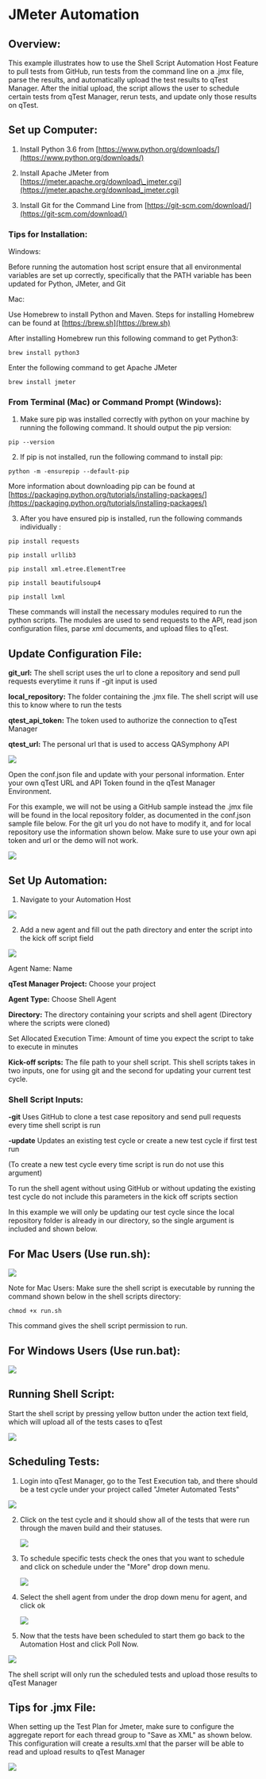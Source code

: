 # JMeter Automation

## Overview:

This example illustrates how to use the Shell Script Automation Host Feature to pull tests from GitHub, run tests from the command line on a .jmx file, parse the results, and automatically upload the test results to qTest Manager. After the initial upload, the script allows the user to schedule certain tests from qTest Manager, rerun tests, and update only those results on qTest.

## Set up Computer:

1) Install Python 3.6 from [https://www.python.org/downloads/](https://www.python.org/downloads/)

2) Install Apache JMeter from [https://jmeter.apache.org/download\_jmeter.cgi](https://jmeter.apache.org/download_jmeter.cgi)

3) Install Git for the Command Line from [https://git-scm.com/download/](https://git-scm.com/download/)

### Tips for Installation:

Windows:

Before running the automation host script ensure that all environmental variables are set up correctly, specifically that the PATH variable has been updated for Python, JMeter, and Git

Mac:

Use Homebrew to install Python and Maven. Steps for installing Homebrew can be found at [https://brew.sh](https://brew.sh)

After installing Homebrew run this following command to get Python3:

`brew install python3`

Enter the following command to get Apache JMeter

`brew install jmeter`

### From Terminal (Mac) or Command Prompt (Windows):

1. Make sure pip was installed correctly with python on your machine by running the following command. It should output the pip version:

 `pip --version`

2. If pip is not installed, run the following command to install pip:

 `python -m -ensurepip --default-pip`

More information about downloading pip can be found at [https://packaging.python.org/tutorials/installing-packages/](https://packaging.python.org/tutorials/installing-packages/)

3. After you have ensured pip is installed, run the following commands individually :

`pip install requests`

`pip install urllib3`

`pip install xml.etree.ElementTree`

`pip install beautifulsoup4`

`pip install lxml`

These commands will install the necessary modules required to run the python scripts. The modules are used to send requests to the API, read json configuration files, parse xml documents, and upload files to qTest.


## Update Configuration File:

**git\_url:** The shell script uses the url to clone a repository and send pull requests everytime it runs if -git input is used

**local\_repository:** The folder containing the .jmx file. The shell script will use this to know where to run the tests

**qtest\_api\_token:** The token used to authorize the connection to qTest Manager

**qtest\_url:** The personal url that is used to access QASymphony API

 ![](https://github.com/sanjayjohn/shell-agent-samples/tree/master/AutomationHostExamples/images/conf.png)

Open the conf.json file and update with your personal information. Enter your own qTest URL and API Token found in the qTest Manager Environment.

For this example, we will not be using a GitHub sample instead the .jmx file will be found in the local repository folder, as documented in the conf.json sample file below. For the git url you do not have to modify it, and for local repository use the information shown below. Make sure to use your own api token and url or the demo will not work.

![](https://github.com/sanjayjohn/shell-agent-samples/tree/master/AutomationHostExamples/images/jmeterconf.png)

## Set Up Automation:

1. Navigate to your Automation Host

 ![](https://github.com/sanjayjohn/shell-agent-samples/tree/master/AutomationHostExamples/images/autohost.png)

2. Add a new agent and fill out the path directory and enter the script into the kick off script field

 ![](https://github.com/sanjayjohn/shell-agent-samples/tree/master/AutomationHostExamples/images/add.png)

Agent Name: Name

**qTest Manager Project:** Choose your project

**Agent Type:** Choose Shell Agent

**Directory:** The directory containing your scripts and shell agent (Directory where the scripts were cloned)

Set Allocated Execution Time: Amount of time you expect the script to take to execute in minutes

**Kick-off scripts:** The file path to your shell script. This shell scripts takes in two inputs, one for using git and the second for updating your current test cycle.

### Shell Script Inputs:

**-git**    Uses GitHub to clone a test case repository and send pull requests every time shell script is run

**-update** Updates an existing test cycle or create a new test cycle if first test run

(To create a new test cycle every time script is run do not use this argument)

To run the shell agent without using GitHub or without updating the existing test cycle do not include this parameters in the kick off scripts section



In this example we will only be updating our test cycle since the local repository folder is already in our directory, so the single argument is included and shown below.



## For Mac Users (Use run.sh):

  ![](https://github.com/sanjayjohn/shell-agent-samples/tree/master/AutomationHostExamples/images/jmeterhost.png)


Note for Mac Users: Make sure the shell script is executable by running the command shown below in the shell scripts directory:

`chmod +x run.sh`

This command gives the shell script permission to run.


## For Windows Users (Use run.bat):

   ![](https://github.com/sanjayjohn/shell-agent-samples/tree/master/AutomationHostExamples/images/windowhost.png)


## Running Shell Script:

Start the shell script by pressing yellow button under the action text field, which will upload all of the tests cases to qTest

   ![](https://github.com/sanjayjohn/shell-agent-samples/tree/master/AutomationHostExamples/images/runhost.png)


## Scheduling Tests:

1.  Login into qTest Manager, go to the Test Execution tab, and there should be a test cycle under your project called &quot;Jmeter Automated Tests&quot;

   ![](https://github.com/sanjayjohn/shell-agent-samples/tree/master/AutomationHostExamples/images/jmetercycle.png)


2. Click on the test cycle and it should show all of the tests that were run through the maven build and their statuses.

   ![](https://github.com/sanjayjohn/shell-agent-samples/tree/master/AutomationHostExamples/images/jmetertests.png)


3. To schedule specific tests check the ones that you want to schedule and click on schedule under the &quot;More&quot; drop down menu.

   ![](https://github.com/sanjayjohn/shell-agent-samples/tree/master/AutomationHostExamples/images/scheduletests.png)


4. Select the shell agent from under the drop down menu for agent, and click ok

   ![](https://github.com/sanjayjohn/shell-agent-samples/tree/master/AutomationHostExamples/images/chooseagent.png)


5. Now that the tests have been scheduled to start them go back to the Automation Host and click Poll Now.

  ![](https://github.com/sanjayjohn/shell-agent-samples/tree/master/AutomationHostExamples/images/pollnow.png)

 
The shell script will only run the scheduled tests and upload those results to qTest Manager

## Tips for .jmx File:

When setting up the Test Plan for Jmeter, make sure to configure the aggregate report for each thread group to &quot;Save as XML&quot; as shown below. This configuration will create a results.xml that the parser will be able to read and upload results to qTest Manager

![](https://github.com/sanjayjohn/shell-agent-samples/tree/master/AutomationHostExamples/images/jmeterreport.png)
 